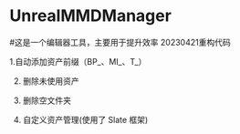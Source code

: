 # UnrealMMDManager
#这是一个编辑器工具，主要用于提升效率
20230421重构代码

1.自动添加资产前缀（BP_、MI_、T_）

2. 删除未使用资产
  
3. 删除空文件夹
  
4. 自定义资产管理(使用了 Slate 框架)
